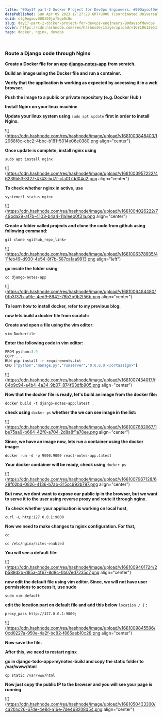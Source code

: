 ```yaml
---
title: "#Day17 part-2 Docker Project for DevOps Engineers. #90DaysofDevOps"
datePublished: Sun Apr 09 2023 17:27:28 GMT+0000 (Coordinated Universal Time)
cuid: clg9ogouv000309jwf5qo9c8u
slug: day17-part-2-docker-project-for-devops-engineers-90daysofdevops
cover: https://cdn.hashnode.com/res/hashnode/image/upload/v1681061205179/11c84525-8e4d-474b-8412-8d22d3ba954f.png
tags: docker, nginx, devops

---
```


### Route a Django code through Nginx

**Create a Docker file for an app** [**django-notes-app**](https://github.com/LondheShubham153/django-notes-app) **from scratch.**

**Build an image using the Docker file and run a container.**

**Verify that the application is working as expected by accessing it in a web browser.**

**Push the image to a public or private repository (e.g. Docker Hub )**

**Install Nginx on your linux machine**

**Update your linux system using** `sudo apt update` **first in order to install Nginx.**

![](https://cdn.hashnode.com/res/hashnode/image/upload/v1681003848403/f2068f8c-cbc2-4bbc-b181-5014e06e0380.png align="center")

**Once update is complete, install nginx using**

`sudo apt install nginx`

![](https://cdn.hashnode.com/res/hashnode/image/upload/v1681003957222/46239b53-3f27-4743-bd7f-cfa017dd04d2.png align="center")

**To check whether nginx in active, use**

`systemctl status nginx`

![](https://cdn.hashnode.com/res/hashnode/image/upload/v1681004026222/749bda29-af7b-4103-b4a4-11a1eeb0f31a.png align="center")

**Create a folder called projects and clone the code from github using following command:**

`git clone <github_repo_link>`

![](https://cdn.hashnode.com/res/hashnode/image/upload/v1681006378935/411feb49-d930-4e54-8f7b-587ca1aa9913.png align="left")

**go inside the folder using**

`cd django-notes-app`

![](https://cdn.hashnode.com/res/hashnode/image/upload/v1681006484480/0fb3f37b-a9fe-4ed9-8642-78b2b0b2f56b.png align="center")

**To learn how to install docker, refer to my previous blog.**

**now lets build a docker file from scratch:**

**Create and open a file using the vim editor:**

`vim Dockerfile`

**Enter the following code in vim editor:**

```python
FROM python:3.9
COPY . .
RUN pip install -r requirements.txt
CMD ["python","manage.py","runserver","0.0.0.0:<portassign>"]
```

![](https://cdn.hashnode.com/res/hashnode/image/upload/v1681007434017/f84b9c94-a4b4-4a34-9b07-874f63dfb905.png align="center")

**Now that the docker file is ready, let's build an image from the docker file:**

`docker build -t django-notes-app:latest .`

**check using** `docker ps` **whether the we can see image in the list:**

![](https://cdn.hashnode.com/res/hashnode/image/upload/v1681007682067/1be75aa9-b664-42f0-a704-2d8a8f1a78ee.png align="center")

**Since, we have an image now, lets run a container using the docker image:**

`docker run -d -p 9000:9000 react-notes-app:latest`

**Your docker container will be ready, check using** `docker ps`

![](https://cdn.hashnode.com/res/hashnode/image/upload/v1681007967128/628f02bd-0826-4136-b7ab-315cc993b797.png align="center")

**But now, we dont want to expose our public ip in the browser, but we want to serve it to the user using reverse proxy and route it through nginx.**

**To check whether your application is working on local host,**

`curl -L http:127.0.0.1:9000`

**Now we need to make changes to nginx configuration. For that,**

`cd`

`cd /etc/nginx/sites-enabled`

**You will see a default file:**

![](https://cdn.hashnode.com/res/hashnode/image/upload/v1681009401724/2b589d2b-d85a-4f67-8d8c-0b07ed7235c7.png align="center")

**now edit the default file using vim editor. Since, we will not have user permissions to access it, use sudo**

`sudo vim default`

**edit the location part on default file and add this below** `location / {` **:**

`proxy_pass http://127.0.0.1:9000;`

![](https://cdn.hashnode.com/res/hashnode/image/upload/v1681009845506/0cd0227a-950e-4a2f-bc82-f865aeb10c28.png align="center")

**Now save the file.**

**After this, we need to restart nginx**

**go in django-todo-app&gt;mynotes-build and copy the static folder to /var/www/html**

`cp static /var/www/html`

**Now just copy the public IP to the browser and you will see your page is running**

![](https://cdn.hashnode.com/res/hashnode/image/upload/v1681050433300/4a20ac26-67de-4e8d-a16e-7de468208d54.png align="center")